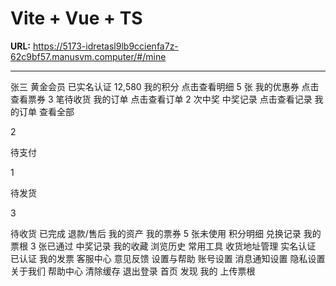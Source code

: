 # Vite + Vue + TS

**URL:** https://5173-idretasl9lb9ccienfa7z-62c9bf57.manusvm.computer/#/mine

---

张三
黄金会员
已实名认证
12,580
我的积分
点击查看明细
5 张
我的优惠券
点击查看票券
3 笔待收货
我的订单
点击查看订单
2 次中奖
中奖记录
点击查看记录
我的订单
查看全部

2

待支付

1

待发货

3

待收货
已完成
退款/售后
我的资产
我的票券
5 张未使用
积分明细
兑换记录
我的票根
3 张已通过
中奖记录
我的收藏
浏览历史
常用工具
收货地址管理
实名认证
已认证
我的发票
客服中心
意见反馈
设置与帮助
账号设置
消息通知设置
隐私设置
关于我们
帮助中心
清除缓存
退出登录
首页
发现
我的
上传票根